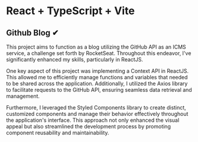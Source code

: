 # React + TypeScript + Vite

## Github Blog ✔

This project aims to function as a blog utilizing the GitHub API as an ICMS service, a challenge set forth by RocketSeat. Throughout this endeavor, I've significantly enhanced my skills, particularly in ReactJS.

One key aspect of this project was implementing a Context API in ReactJS. This allowed me to efficiently manage functions and variables that needed to be shared across the application. Additionally, I utilized the Axios library to facilitate requests to the GitHub API, ensuring seamless data retrieval and management.

Furthermore, I leveraged the Styled Components library to create distinct, customized components and manage their behavior effectively throughout the application's interface. This approach not only enhanced the visual appeal but also streamlined the development process by promoting component reusability and maintainability.